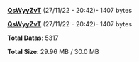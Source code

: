 [**QsWyyZvT**](/data/QsWyyZvT.txt) (27/11/22 - 20:42)- 1407 bytes

[**QsWyyZvT**](/data/QsWyyZvT.txt) (27/11/22 - 20:42)- 1407 bytes

**Total Datas**: 5317

**Total Size**: 29.96 MB / 30.0 MB